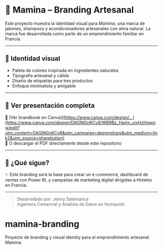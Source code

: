 # 🌿 Mamina – Branding Artesanal

Este proyecto muestra la identidad visual para *Mamina*, una marca de jabones, shampoos y acondicionadores artesanales con alma natural. La marca fue desarrollada como parte de un emprendimiento familiar en Francia.

---

## 🎨 Identidad visual

- Paleta de colores inspirada en ingredientes naturales
- Tipografía artesanal y cálida
- Diseño de etiquetas para tres productos
- Enfoque minimalista y amigable

---

## 📄 Ver presentación completa

🔗 [Ver brandbook en Canva]([https://www.canva.com/design/...](https://www.canva.com/design/DAGlNGnKCv8/WB9Bz_Hwjm_uixHzhigwnw/edit?utm_content=DAGlNGnKCv8&utm_campaign=designshare&utm_medium=link2&utm_source=sharebutton)  
📄 O descargar el PDF directamente desde este repositorio

---

## 🧼 ¿Qué sigue?

✨ Este branding será la base para crear un e-commerce, dashboard de ventas con Power BI, y campañas de marketing digital dirigidas a Hoteles en Francia.

---

> Desarrollado por: Jenny Salamanca  
> Ingeniera Comercial y Analista de Datos en formación

# mamina-branding
Proyecto de branding y visual identity para el emprendimiento artesanal Mamina.
